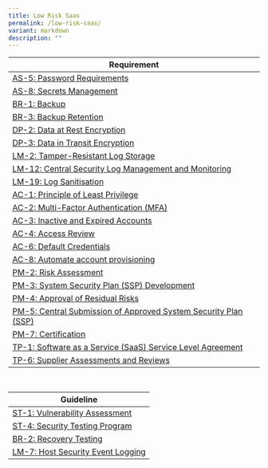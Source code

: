 ```yaml
---
title: Low Risk Saas
permalink: /low-risk-saas/
variant: markdown
description: ""
---
```

| Requirement |
| ---- |
| [AS-5: Password Requirements](/control-catalog/as/#as-5) |
| [AS-8: Secrets Management](/control-catalog/as/#as-8) |
| [BR-1: Backup](/control-catalog/br/#br-1) |
| [BR-3: Backup Retention](/control-catalog/br/#br-3) |
| [DP-2: Data at Rest Encryption](/control-catalog/dp/#dp-2) |
| [DP-3: Data in Transit Encryption](/control-catalog/dp/#dp-3) |
| [LM-2: Tamper-Resistant Log Storage](/control-catalog/lm/#lm-2) |
| [LM-12: Central Security Log Management and Monitoring](/control-catalog/lm/#lm-12) |
| [LM-19: Log Sanitisation](/control-catalog/lm/#lm-19) |
| [AC-1: Principle of Least Privilege](/control-catalog/ac/#ac-1) |
| [AC-2: Multi-Factor Authentication (MFA)](/control-catalog/ac/#ac-2) |
| [AC-3: Inactive and Expired Accounts](/control-catalog/ac/#ac-3) |
| [AC-4: Access Review](/control-catalog/ac/#ac-4) |
| [AC-6: Default Credentials](/control-catalog/ac/#ac-6) |
| [AC-8: Automate account provisioning](/control-catalog/ac/#ac-8) |
| [PM-2: Risk Assessment](/control-catalog/pm/#pm-2) |
| [PM-3: System Security Plan (SSP) Development](/control-catalog/pm/#pm-3) |
| [PM-4: Approval of Residual Risks](/control-catalog/pm/#pm-4) |
| [PM-5: Central Submission of Approved System Security Plan (SSP)](/control-catalog/pm/#pm-5) |
| [PM-7: Certification](/control-catalog/pm/#pm-7) |
| [TP-1: Software as a Service (SaaS) Service Level Agreement](/control-catalog/tp/#tp-1) |
| [TP-6: Supplier Assessments and Reviews](/control-catalog/tp/#tp-6) |


<br>

| Guideline |
| ---- |
| [ST-1: Vulnerability Assessment](/control-catalog/st/#st-1) |
| [ST-4: Security Testing Program](/control-catalog/st/#st-4) |
| [BR-2: Recovery Testing](/control-catalog/br/#br-2) |
| [LM-7: Host Security Event Logging](/control-catalog/lm/#lm-7) |
